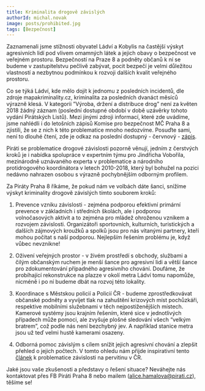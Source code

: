 ```yaml
---
title: Kriminalita drogově závislých
authorId: michal.novak
image: posts/prohibited.jpg
tags: [Bezpečnost]
---
```



Zaznamenali jsme stížnosti obyvatel Ládví a Kobylis na častější výskyt agresivních lidí pod vlivem omamných látek a jejich obavy o bezpečnost ve veřejném prostoru. Bezpečností na Praze 8 a podněty občanů k ní se budeme v zastupitelstvu pečlivě zabývat, pocit bezpečí je velmi důležitou vlastností a nezbytnou podmínkou k rozvoji dalších kvalit veřejného prostoru.

Co se týká Ládví, kde mělo dojít k jednomu z posledních incidentů, dle zdroje mapakriminality.cz, kriminalita za posledních dvanáct měsíců výrazně klesá. V kategorii ”Výroba, držení a distribuce drog” není za květen 2018 žádný záznam (poslední dostupné období v době uzávěrky tohoto vydání Pirátských Listů). Mezi jinými zdroji informací, které zde uvádíme, jsme nahlédli i do letošních zápisů Komise pro bezpečnost MČ Praha 8 a zjistili, že se z nich k této problematice mnoho nedozvíme. Posuďte sami, není to dlouhé čtení, zde je odkaz na poslední dostupný - červnový - [zápis](https://www.praha8.cz/file/KMY/KPB-21-06-2018-zapis.pdf).

Piráti se problematice drogové závislosti pozorně věnují, jedním z čerstvých kroků je i nabídka spolupráce v expertním týmu pro Jindřicha Vobořila, mezinárodně uznávaného experta v problematice a národního protidrogového koordinátora v letech 2010-2018, který byl bohužel na pozici nedávno nahrazen osobou s výrazně pochybnějším odborným profilem.

Za Piráty Praha 8 říkáme, že pokud nám ve volbách dáte šanci, snížíme výskyt kriminality drogově závislých tímto souborem kroků:

1. Prevence vzniku závislosti - zejména podporou efektivní primární prevence v základních i středních školách, ale i podporou volnočasových aktivit a to zejména pro mládež ohroženou vznikem a rozvojem závislosti. Organizátoři sportovních, kulturních, turistických a dalších zájmových kroužků a spolků jsou pro nás vítanými partnery, kteří mohou počítat s naší podporou. Nejlepším řešením problému je, když vůbec nevznikne!

2. Oživení veřejných prostor - v živém prostředí s obchody, službami a čilým občanským ruchem je menší šance pro agresivní lidi a větší šance pro zdokumentování případného agresivního chování. Doufáme, že probíhající rekonstrukce na plazze v okolí metra Ládví tomu napomůže, nicméně i po ní budeme dbát na rozvoj této lokality.

3. Koordinace s Městskou policií a Policií ČR - budeme zprostředkovávat občanské podněty a vyvíjet tlak na zahuštění krizových míst pochůzkáři, respektive mobilními služebnami v těch nejpostiženějších místech. Kamerové systémy jsou krajním řešením, které sice v jednotlivých případech může pomoci, ale zvyšuje plošné sledování všech “velkým bratrem”, což podle nás není bezchybný jev. A například stanice metra jsou už teď velmi hustě kamerami osazeny.

4. Odborná pomoc závislým s cílem snížit jejich agresivní chování a zlepšit přehled o jejich počtech. V tomto ohledu nám přijde inspirativní tento
[článek](https://www.novinky.cz/domaci/466906-cesko-je-pervitinova-velmoc-lecba-narkomanu-ale-kulha.html)
 k problematice závislosti na pervitinu v ČR.

Jaké jsou vaše zkušenosti a představy o řešení situace? Neváhejte nás kontaktovat přes FB Piráti Praha 8 nebo mailem (alice.hamalova@pirati.cz), těšíme se!

